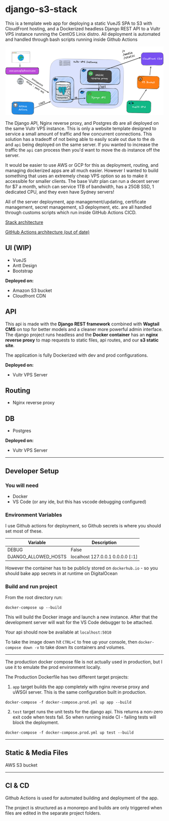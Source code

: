 # django-s3-stack

This is a template web app for deploying a static VueJS SPA to S3 with CloudFront hosting, and a Dockerized headless Django REST API to a Vultr VPS instance running the CentOS Linix distro. All deployment is automated and handled through bash scripts running inside Github Actions

![image](docs/app-stack.png)

The Django API, Nginx reverse proxy, and Postgres db are all deployed on the same Vultr VPS instance. This is only a website template designed to service a small amount of traffic and few concurrent connections. This solution has a tradeoff of not being able to easily scale out due to the `db` and `api` being deployed on the same server. If you wanted to increase the traffic the `api` can process then you'd want to move the `db` instance off the server. 

It would be easier to use AWS or GCP for this as deployment, routing, and managing dockerized apps are all much easier. However I wanted to build something that uses an extremely cheap VPS option so as to make it accessible for smaller clients. The base Vultr plan can run a decent server for $7 a month, which can service 1TB of bandwidth, has a 25GB SSD, 1 dedicated CPU, and they even have Sydney servers!

All of the server deployment, app management/updating, certificate management, secret management, s3 deployment, etc. are all handled through customs scripts which run inside GitHub Actions CICD.

[Stack architecture](https://excalidraw.com/#json=6382989575454720,cvpix8FhYb-QelFCjYZW-A)

[GitHub Actions architecture (out of date)](https://excalidraw.com/#json=5423642091454464,gxzMZ1UnjIQakdN9Mgim2g)

## UI (WIP)
- VueJS
- Antt Design
- Bootstrap

**Deployed on:**
- Amazon S3 bucket
- Cloudfront CDN

## API
This api is made with the **Django REST framework** combined with **Wagtail CMS** on top for better models and a cleaner more powerful admin interface. The django project runs headless and the **Docker container** has an **nginx reverse proxy** to map requests to static files, api routes, and our **s3 static site**.

The application is fully Dockerized with dev and prod configurations.

**Deployed on:**
- Vultr VPS Server

## Routing
- Nginx reverse proxy

## DB
- Postgres

**Deployed on:**
- Vultr VPS Server


------------------

## Developer Setup

### You will need
- Docker
- VS Code (or any ide, but this has vscode debugging configured)

### Environment Variables
I use Github actions for deployment, so Github secrets is where you should set most of these. 

| Variable    | Description |
| ----------- | ----------- |
| DEBUG       | False  |
| DJANGO_ALLOWED_HOSTS | localhost 127.0.0.1 0.0.0.0 \[::1] |

However the container has to be publicly stored on `dockerhub.io` - so you should bake app secrets in at runtime on DigitalOcean

### Build and run project
From the root directory run:

`docker-compose up --build`

This will build the Docker image and launch a new instance. After that the development server will wait for the VS Code debugger to be attached.

Your api should now be available at `localhost:5010`

To take the image down hit `CTRL+C` to free up your console, then `docker-compose down -v` to take down its containers and volumes.

-------- 

The production docker compose file is not actually used in production, but I use it to emulate the prod environment locally.

The Production Dockerfile has two different target projects:

1. `app` target builds the app completely with nginx reverse proxy and uWSGI server. This is the same configuration built in production.

`docker-compose -f docker-compose.prod.yml up app --build`

2. `test` target runs the unit tests for the django api. This returns a non-zero exit code when tests fail. So when running inside CI - failing tests will block the deployment.

`docker-compose -f docker-compose.prod.yml up test --build`

----------

## Static & Media Files

AWS S3 bucket

------

## CI & CD

Github Actions is used for automated building and deployment of the app.

The project is structured as a monorepo and builds are only triggered when files are edited in the separate project folders.

